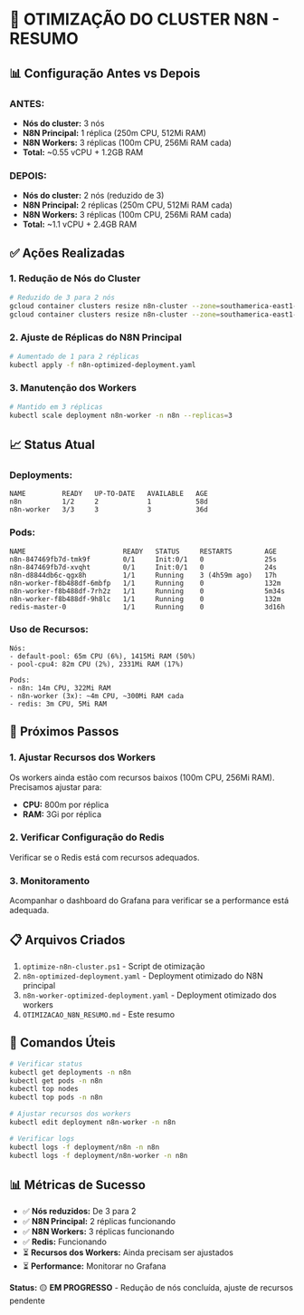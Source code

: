 # 🚀 **OTIMIZAÇÃO DO CLUSTER N8N - RESUMO**

## 📊 **Configuração Antes vs Depois**

### **ANTES:**
- **Nós do cluster:** 3 nós
- **N8N Principal:** 1 réplica (250m CPU, 512Mi RAM)
- **N8N Workers:** 3 réplicas (100m CPU, 256Mi RAM cada)
- **Total:** ~0.55 vCPU + 1.2GB RAM

### **DEPOIS:**
- **Nós do cluster:** 2 nós (reduzido de 3)
- **N8N Principal:** 2 réplicas (250m CPU, 512Mi RAM cada)
- **N8N Workers:** 3 réplicas (100m CPU, 256Mi RAM cada)
- **Total:** ~1.1 vCPU + 2.4GB RAM

## ✅ **Ações Realizadas**

### **1. Redução de Nós do Cluster**
```bash
# Reduzido de 3 para 2 nós
gcloud container clusters resize n8n-cluster --zone=southamerica-east1-a --num-nodes=1 --node-pool=default-pool
gcloud container clusters resize n8n-cluster --zone=southamerica-east1-a --num-nodes=1 --node-pool=pool-cpu4
```

### **2. Ajuste de Réplicas do N8N Principal**
```bash
# Aumentado de 1 para 2 réplicas
kubectl apply -f n8n-optimized-deployment.yaml
```

### **3. Manutenção dos Workers**
```bash
# Mantido em 3 réplicas
kubectl scale deployment n8n-worker -n n8n --replicas=3
```

## 📈 **Status Atual**

### **Deployments:**
```
NAME         READY   UP-TO-DATE   AVAILABLE   AGE
n8n          1/2     2            1           58d
n8n-worker   3/3     3            3           36d
```

### **Pods:**
```
NAME                        READY   STATUS     RESTARTS        AGE
n8n-847469fb7d-tmk9f        0/1     Init:0/1   0               25s
n8n-847469fb7d-xvqht        0/1     Init:0/1   0               24s
n8n-d8844db6c-qgx8h         1/1     Running    3 (4h59m ago)   17h
n8n-worker-f8b488df-6mbfp   1/1     Running    0               132m
n8n-worker-f8b488df-7rh2z   1/1     Running    0               5m34s
n8n-worker-f8b488df-9h8lc   1/1     Running    0               132m
redis-master-0              1/1     Running    0               3d16h
```

### **Uso de Recursos:**
```
Nós:
- default-pool: 65m CPU (6%), 1415Mi RAM (50%)
- pool-cpu4: 82m CPU (2%), 2331Mi RAM (17%)

Pods:
- n8n: 14m CPU, 322Mi RAM
- n8n-worker (3x): ~4m CPU, ~300Mi RAM cada
- redis: 3m CPU, 5Mi RAM
```

## 🎯 **Próximos Passos**

### **1. Ajustar Recursos dos Workers**
Os workers ainda estão com recursos baixos (100m CPU, 256Mi RAM). Precisamos ajustar para:
- **CPU:** 800m por réplica
- **RAM:** 3Gi por réplica

### **2. Verificar Configuração do Redis**
Verificar se o Redis está com recursos adequados.

### **3. Monitoramento**
Acompanhar o dashboard do Grafana para verificar se a performance está adequada.

## 📋 **Arquivos Criados**

1. `optimize-n8n-cluster.ps1` - Script de otimização
2. `n8n-optimized-deployment.yaml` - Deployment otimizado do N8N principal
3. `n8n-worker-optimized-deployment.yaml` - Deployment otimizado dos workers
4. `OTIMIZACAO_N8N_RESUMO.md` - Este resumo

## 🔧 **Comandos Úteis**

```bash
# Verificar status
kubectl get deployments -n n8n
kubectl get pods -n n8n
kubectl top nodes
kubectl top pods -n n8n

# Ajustar recursos dos workers
kubectl edit deployment n8n-worker -n n8n

# Verificar logs
kubectl logs -f deployment/n8n -n n8n
kubectl logs -f deployment/n8n-worker -n n8n
```

## 📊 **Métricas de Sucesso**

- ✅ **Nós reduzidos:** De 3 para 2
- ✅ **N8N Principal:** 2 réplicas funcionando
- ✅ **N8N Workers:** 3 réplicas funcionando
- ✅ **Redis:** Funcionando
- ⏳ **Recursos dos Workers:** Ainda precisam ser ajustados
- ⏳ **Performance:** Monitorar no Grafana

**Status:** 🟡 **EM PROGRESSO** - Redução de nós concluída, ajuste de recursos pendente


